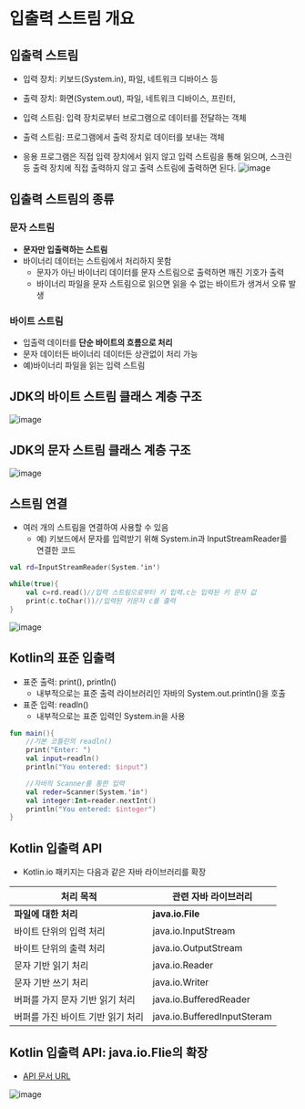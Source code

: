 # 입출력 스트림 개요

## 입출력 스트림
* 입력 장치: 키보드(System.in), 파일, 네트워크 디바이스 등
* 출력 장치: 화면(System.out), 파일, 네트워크 디바이스, 프린터,
* 입력 스트림: 입력 장치로부터 브로그램으로 데이터를 전달하는 객체
* 출력 스트림: 프로그램에서 출력 장치로 데이터를 보내는 객체

* 응용 프로그램은 직접 입력 장치에서 읽지 않고 입력 스트림을 통해 읽으며, 스크린 등 출력 장치에 직접 출력하지 않고 출력 스트림에 출력하면 된다.
![image](https://github.com/qlkdkd/OOP/assets/71871927/5a1a130e-8f44-402d-b293-de5f77f9e4f7)

## 입출력 스트림의 종류

### 문자 스트림
* **문자만 입출력하는 스트림**
* 바이너리 데이터는 스트림에서 처리하지 못함
    * 문자가 아닌 바이너리 데이터를 문자 스트림으로 출력하면 깨진 기호가 출력
    * 바이너리 파일을 문자 스트림으로 읽으면 읽을 수 없는 바이트가 생겨서 오류 발생
 
### 바이트 스트림
* 입출력 데이터를 **단순 바이트의 흐름으로 처리**
* 문자 데이터든 바이너리 데이터든 상관없이 처리 가능
* 예)바이너리 파일을 읽는 입력 스트림

## JDK의 바이트 스트림 클래스 계층 구조
![image](https://github.com/qlkdkd/OOP/assets/71871927/710e4967-55e7-4c9a-a601-0c1a6fcd41b8)

## JDK의 문자 스트림 클래스 계층 구조
![image](https://github.com/qlkdkd/OOP/assets/71871927/814405ab-c351-4361-be43-2daf09c5463f)

## 스트림 연결
* 여러 개의 스트림을 연결하여 사용할 수 있음
    * 예) 키보드에서 문자를 입력받기 위해 System.in과 InputStreamReader를 연결한 코드

```kotlin
val rd=InputStreamReader(System.'in')

while(true){
    val c=rd.read()//입력 스트림으로부터 키 입력.c는 입력된 키 문자 값
    print(c.toChar())//입력된 키문자 c를 출력
} 
```
![image](https://github.com/qlkdkd/OOP/assets/71871927/ca479aec-b6f4-4837-a2be-a70cf86cc985)

## Kotlin의 표준 입출력
* 표준 출력: print(), println()
    * 내부적으로는 표준 출력 라이브러리인 자바의 System.out.println()을 호출
* 표준 입력: readln()
    * 내부적으로는 표준 입력인 System.in을 사용
 
```kotlin
fun main(){
    //기본 코틀린의 readln()
    print("Enter: ")
    val input=readln()
    println("You entered: $input")

    //자바의 Scanner를 통한 입력
    val reder=Scanner(System.'in')
    val integer:Int=reader.nextInt()
    println("You entered: $integer")
}
```

## Kotlin 입출력 API
* Kotlin.io 패키지는 다음과 같은 자바 라이브러리를 확장

처리 목적|관련 자바 라이브러리
---|---
**파일에 대한 처리**|**java.io.File**
바이트 단위의 입력 처리|java.io.InputStream
바이트 단위의 출력 처리|java.io.OutputStream
문자 기반 읽기 처리|java.io.Reader
문자 기반 쓰기 처리|java.io.Writer
버퍼를 가지 문자 기반 읽기 처리|java.io.BufferedReader
버퍼를 가진 바이트 기반 읽기 처리|java.io.BufferedInputSteram

## Kotlin 입출력 API: java.io.Flie의 확장
* [API 문서 URL](https://kotlinlang.org/api/latest/jvm/stdlib/kotlin.io/java.io.-file/)

![image](https://github.com/qlkdkd/OOP/assets/71871927/bb4e4907-5234-42fa-9d94-bea337a82578)
